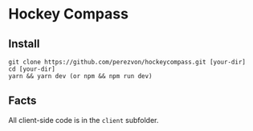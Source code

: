 # Hockey Compass

## Install

```
git clone https://github.com/perezvon/hockeycompass.git [your-dir]
cd [your-dir]
yarn && yarn dev (or npm && npm run dev)
```

## Facts

All client-side code is in the `client` subfolder.